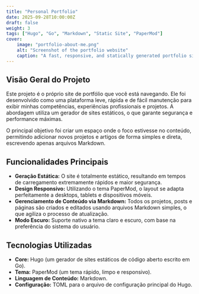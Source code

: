 ```yaml
---
title: "Personal Portfolio"
date: 2025-09-28T10:00:00Z
draft: false
weight: 3
tags: ["Hugo", "Go", "Markdown", "Static Site", "PaperMod"]
cover:
    image: "portfolio-about-me.png"
    alt: "Screenshot of the portfolio website"
    caption: "A fast, responsive, and statically generated portfolio site."
---
```


## Visão Geral do Projeto

Este projeto é o próprio site de portfólio que você está navegando. Ele foi desenvolvido como uma plataforma leve, rápida e de fácil manutenção para exibir minhas competências, experiências profissionais e projetos. A abordagem utiliza um gerador de sites estáticos, o que garante segurança e performance máximas.

O principal objetivo foi criar um espaço onde o foco estivesse no conteúdo, permitindo adicionar novos projetos e artigos de forma simples e direta, escrevendo apenas arquivos Markdown.

## Funcionalidades Principais

*   **Geração Estática:** O site é totalmente estático, resultando em tempos de carregamento extremamente rápidos e maior segurança.
*   **Design Responsivo:** Utilizando o tema PaperMod, o layout se adapta perfeitamente a desktops, tablets e dispositivos móveis.
*   **Gerenciamento de Conteúdo via Markdown:** Todos os projetos, posts e páginas são criados e editados usando arquivos Markdown simples, o que agiliza o processo de atualização.
*   **Modo Escuro:** Suporte nativo a tema claro e escuro, com base na preferência do sistema do usuário.

## Tecnologias Utilizadas

*   **Core:** Hugo (um gerador de sites estáticos de código aberto escrito em Go).
*   **Tema:** PaperMod (um tema rápido, limpo e responsivo).
*   **Linguagem de Conteúdo:** Markdown.
*   **Configuração:** TOML para o arquivo de configuração principal do Hugo.
